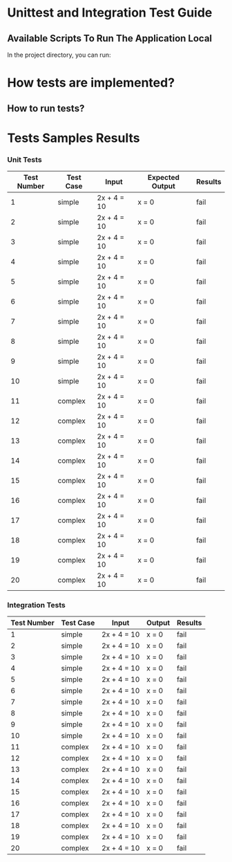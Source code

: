 # Unittest and Integration Test Guide

## Available Scripts To Run The Application Local

In the project directory, you can run:

# How tests are implemented?




## How to run tests?


# Tests Samples Results

### Unit Tests

|Test Number   	| Test Case  	|  Input 	| Expected Output  	|  Results 	|
|---	|---	|---	|---	|---	|
|  1 	| simple 	| 2x + 4 = 10  	| x = 0  	| fail  	|
|  2 	| simple 	| 2x + 4 = 10  	| x = 0 	| fail  	|
|  3 	| simple 	| 2x + 4 = 10  	| x = 0 	| fail  	|
|  4 	| simple 	| 2x + 4 = 10  	| x = 0 	| fail  	|
|  5 	| simple 	| 2x + 4 = 10  	| x = 0 	| fail  	|
|  6 	| simple 	| 2x + 4 = 10  	| x = 0 	| fail  	|
|  7 	| simple 	| 2x + 4 = 10  	| x = 0 	| fail  	|
|  8 	| simple 	| 2x + 4 = 10  	| x = 0 	| fail  	|
|  9 	| simple 	| 2x + 4 = 10  	| x = 0 	| fail  	|
|  10 	| simple 	| 2x + 4 = 10  	| x = 0 	| fail  	|
|  11	| complex  	| 2x + 4 = 10  	| x = 0 	| fail  	|
|  12	| complex  	| 2x + 4 = 10  	| x = 0 	| fail  	|
|  13	| complex  	| 2x + 4 = 10  	| x = 0 	| fail  	|
|  14 	| complex  	| 2x + 4 = 10  	| x = 0 	| fail  	|
|  15	| complex  	| 2x + 4 = 10  	| x = 0 	| fail  	|
|  16	| complex  	| 2x + 4 = 10  	| x = 0 	| fail  	|
|  17	| complex  	| 2x + 4 = 10  	| x = 0 	| fail  	|
|  18	| complex  	| 2x + 4 = 10  	| x = 0 	| fail  	|
|  19	| complex  	| 2x + 4 = 10  	| x = 0 	| fail  	|
|  20	| complex  	| 2x + 4 = 10  	| x = 0 	| fail  	|


### Integration Tests

|Test Number   	| Test Case  	|  Input 	| Output  	|  Results 	|
|---	|---	|---	|---	|---	|
|  1 	| simple  	| 2x + 4 = 10  	| x = 0 	| fail  	|
|  2 	| simple  	| 2x + 4 = 10  	| x = 0  	| fail  	|
|  3 	| simple  	| 2x + 4 = 10  	| x = 0  	| fail  	|
|  4 	| simple  	| 2x + 4 = 10  	| x = 0  	| fail  	|
|  5 	| simple  	| 2x + 4 = 10  	| x = 0  	| fail  	|
|  6 	| simple  	| 2x + 4 = 10  	| x = 0  	| fail  	|
|  7 	| simple  	| 2x + 4 = 10  	| x = 0  	| fail  	|
|  8 	| simple  	| 2x + 4 = 10  	| x = 0  	| fail  	|
|  9 	| simple  	| 2x + 4 = 10  	| x = 0  	| fail  	|
|  10 	| simple  	| 2x + 4 = 10  	| x = 0  	| fail  	|
|  11	| complex  	| 2x + 4 = 10  	| x = 0  	| fail  	|
|  12	| complex  	| 2x + 4 = 10  	| x = 0  	| fail  	|
|  13	| complex  	| 2x + 4 = 10  	| x = 0  	| fail  	|
|  14 	| complex  	| 2x + 4 = 10  	| x = 0  	| fail  	|
|  15	| complex  	| 2x + 4 = 10  	| x = 0  	| fail  	|
|  16	| complex  	| 2x + 4 = 10  	| x = 0  	| fail  	|
|  17	| complex  	| 2x + 4 = 10  	| x = 0  	| fail  	|
|  18	| complex  	| 2x + 4 = 10  	| x = 0  	| fail  	|
|  19	| complex  	| 2x + 4 = 10  	| x = 0  	| fail  	|
|  20	| complex  	| 2x + 4 = 10  	| x = 0  	| fail  	|

